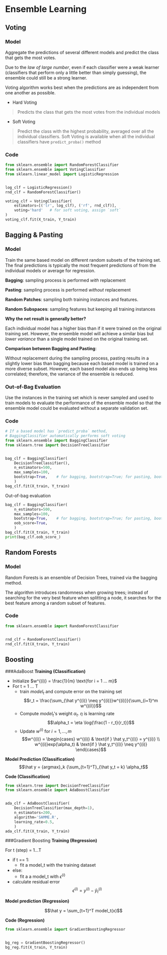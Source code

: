# Ensemble Learning
## Voting
### Model
Aggregate the predictions of several different models and predict the class that gets the most votes.

Due to the *law of large number*, even if each classifier were a weak learner (classifiers that perform only a little better than simply guessing), the ensemble could still be a strong learner.

Voting algorithm works best when the predictions are as independent from one another as possible.

- Hard Voting
> Predicts the class that gets the most votes from the individual models

- Soft Voting
> Predict the class with the highest probability, averaged over all the individual classifiers. Soft Voting is available when all the individual classifiers have `predict_proba()` method

### Code
```python
from sklearn.ensemble import RandomForestClassifier
from sklearn.ensemble import VotingClassifier
from sklearn.linear_model import LogisticRegression


log_clf = LogisticRegression()
rnd_clf = RandomForestClassifier()

voting_clf = VotingClassifier(
    estimators=[('lr', log_clf), ('rf', rnd_clf)],
    voting='hard'   # for soft voting, assign `soft`
)
voting_clf.fit(X_train, Y_train)
```

## Bagging & Pasting

### Model
Train the same based model on different random subsets of the training set. The final predictions is typically the most frequent predictions of from the individual models or average for regression.

**Bagging**: sampling process is performed *with* replacement

**Pasting**: sampling process is performed *without* replacement

**Random Patches**: sampling both training instances and features.

**Random Subspaces**: sampling features but keeping all training instances

**Why the net result is generally better?**

Each individual model has a higher bias than if it were trained on the original training set. However, the ensemble model will achieve a similar bias but *lower variance* than a single model trained on the original training set.

**Comparison between Bagging and Pasting**:

Without replacement during the sampling process, pasting results in a slightly lower bias than bagging because each based model is trained on a more diverse subset. However, each based model also ends up being less correlated; therefore, the variance of the ensemble is reduced.



### Out-of-Bag Evaluation
Use the instances in the training set which is never sampled and used to train models to evaluate the performance of the ensemble model so that the ensemble model could be evaluated without a separate validation set.


### Code
```python
# If a based model has `predict_proba` method,
# BaggingClassifier automatically performs soft voting
from sklearn.ensemble import BaggingClassifier
from sklearn.tree import DecisionTreeClassifier


bag_clf = BaggingClassifier(
    DecisionTreeClassifier(),
    n_estimators=500,
    max_samples=100,
    bootstrap=True,    # for bagging, bootstrap=True; for pasting, bootstrap=False
    )
bag_clf.fit(X_train, Y_train)
```

Out-of-bag evaluation
```python
bag_clf = BaggingClassifier(
    n_estimators=500,
    max_samples=100,
    bootstrap=True,    # for bagging, bootstrap=True; for pasting, bootstrap=False
    oob_score=True,
    )
bag_clf.fit(X_train, Y_train)
print(bag_clf.oob_score_)
```

## Random Forests
### Model
Random Forests is an ensemble of Decision Trees, trained via the bagging method.

The algorithm introduces randomness when growing trees; instead of searching for the very best feature when splitting a node, it searches for the best feature among a random subset of features.

### Code
```python
from sklearn.ensemble import RandomForestClassifier


rnd_clf = RandomForestClassifier()
rnd_clf.fit(X_train, Y_train)
```

## Boosting
###AdaBoost
**Training (Classification)**

- Initialize $w^{(i)} = \frac{1}{m} \text{for i = 1 ... m}$
- For t = 1 ... T
    - train $model_t$ and compute error on the training set
        $$r_t = \frac{\sum_{\hat y^{(i)} \neq y^{(i)}}w^{(i)}}{\sum_{i=1}^m w^{(i)}}$$
    - Compute $model_t$'s weight $\alpha_t$. $\eta$ is learning rate
        $$\alpha_t = \eta \log{\frac{1 - r_t}{r_t}}$$
    - Update $w^{(i)}$ for $i = 1,...,m$
        $$w^{(i)} =
        \begin{cases}
        w^{(i)}  & \text{if } \hat y_t^{(i)} = y^{(i)} \\
        w^{(i)}exp(\alpha_t) & \text{if } \hat y_t^{(i)} \neq y^{(i)}
        \end{cases}$$

**Model Prediction (Classification)**
$$\hat y = {argmax}_k {\sum_{t=1}^T}_{\hat y_t = k} \alpha_t$$

**Code (Classification)**
```python
from sklearn.tree import DecisionTreeClassifier
from sklearn.ensemble import AdaBoostClassifier


ada_clf = AdaBoostClassifier(
    DecisionTreeClassifier(max_depth=1),
    n_estimators=200,
    algorithm='SAMME.R',
    learning_rate=0.5,
    )
ada_clf.fit(X_train, Y_train)
```

###Gradient Boosting
**Training (Regression)**

For t (step) = 1...T

- if t == 1:
    - fit a model_t with the training dataset
- else:
    - fit a a model_t with $\epsilon^{(i)}$
- calculate residual error
    $$\epsilon^{(i)} = y^{(i)} - \hat y_t^{(i)}$$

**Model prediction (Regression)**

$$\hat y = \sum_{t=1}^T model_t(x)$$

**Code (Regression)**
```python
from sklearn.ensemble import GradientBoostingRegressor


bg_reg = GradientBoostingRegressor()
bg_reg.fit(X_train, Y_train)
```
